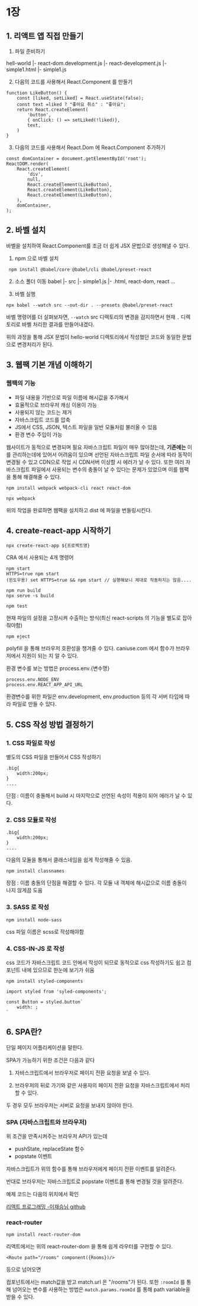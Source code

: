 # 1장 

## 1.  리액트 앱 직접 만들기

1. 파일 준비하기

hell-world 
 |- react-dom.development.js
 |- react-development.js 
 |- simple1.html
 |- simple1.js

2. 다음의 코드를 사용해서 React.Component 를 만들기
```
function LikeButton() {
    const [liked, setLiked] = React.useState(false);
    const text =liked ? "좋아요 취소" : "좋아요";
    return React.createElement(
        'button',
        { onClick: () => setLiked(!liked)},
        text,
    )
}

```

3. 다음의 코드를 사용해서 React.Dom 에 React.Component 추가하기
```
const domContainer = document.getElementById('root');
ReactDOM.render(
    React.createElement(
        'div',
        null,
        React.createElement(LikeButton),
        React.createElement(LikeButton),
        React.createElement(LikeButton),
    ), 
    domContainer,
);
```

## 2. 바벨 설치
바벨을 설치하여 React.Component를 조금 더 쉽게 JSX 문법으로 생성해낼 수 있다.

1. npm 으로 바벨 설치

```
 npm install @babel/core @babel/cli @babel/preset-react
```

2. 소스 폴더 이동
 babel
    |- src
        |- simple1.js
    |- .html, react-dom, react ...

3. 바벨 실행
```
npx babel --watch src --out-dir . --presets @babel/preset-react
```
바벨 명령어를 더 살펴보자면, `--watch` src 디렉토리의 변경을 감지하면서 현재 `.` 디렉토리로 바벨 처리한 결과를 만들어내겠다.


위의 과정을 통해 JSX 문법이 hello-world 디렉토리에서 작성했던 코드와 동일한 문법으로 변경처리가 된다. 


## 3. 웹팩 기본 개념 이해하기

### 웹팩의 기능
- 파일 내용을 기반으로 파일 이름에 해시값을 추가해서  
- 효율적으로 브라우저 캐싱 이용이 가능
- 사용되지 않는 코드는 제거
- 자바스크립트 코드를 압축
- JS에서 CSS, JSON, 텍스트 파일을 일반 모듈처럼 불러올 수 있음
- 환경 변수 주입이 가능


웹사이트가 동적으로 변경되며 필요 자바스크립트 파일이 매우 많아졌는데, __기존에는__ 이를 관리하는데에 있어서 어려움이 있으며 선언된 자바스크립트 파일 순서에 따라 동작이 변경될 수 있고 CDN으로 작업 시 CDN서버 이상할 시 에러가 날 수 있다. 또한 여러 자바스크립트 파일에서 사용되는 변수의 충돌이 날 수 있다는 문제가 있었으며 이를 웹팩을 통해 해결해줄 수 있다. 



```
npm install webpack webpack-cli react react-dom

npx webpack
```

위의 작업을 완료하면 웹팩을 설치하고 dist 에 파일을 번들링시킨다.    


## 4. create-react-app 시작하기

```
npx create-react-app ${프로젝트명}
```

CRA 에서 사용되는 4개 명령어
```
npm start
HTTPS=true npm start
(윈도우용) set HTTPS=true && npm start // 실행해보니 제대로 작동하지는 않음....
```

```
npm run build
npx serve -s build
```


```
npm test
```

현재 파일의 설정을 고정시켜 수출하는 방식(최신 react-scripts 의 기능을 별도로 잡아줘야함)
```
npm eject
```


polyfill 을 통해 브라우저 호환성을 챙겨줄 수 있다.
caniuse.com 에서 함수가 브라우저에서 지원이 되는 지 알 수 있다. 


환경 변수를 보는 방법은  process.env.{변수명} 
```
process.env.NODE_ENV 
process.env.REACT_APP_API_URL 
```

환경변수를 위한 파일은 env.development, env.production 등의 각 서버 타입에 따라 파일로 만들 수 있다. 


## 5. CSS 작성 방법 결정하기

### 1. CSS 파일로 작성
별도의 CSS 파일을 만들어서 CSS 작성하기 
```
.big{
    width:200px; 
}
....

```

단점 : 이름이 충돌해서 build 시 마지막으로 선언된 속성이 적용이 되어 에러가 날 수 있다. 

### 2. CSS 모듈로 작성
```
.big{
    width:200px; 
}
....

```

다음의 모듈을 통해서 클래스네임을 쉽게 작성해줄 수 있음.
```
npm install classnames 
```

장점 : 이름 충돌의 단점을 해결할 수 있다. 각 모듈 내 객체에 해시값으로 이름 충돌이 나지 않게끔 도움 


### 3. SASS 로 작성

```
npm install node-sass
```

css 파일 이름은 scss로 작성해야함


### 4. CSS-IN-JS 로 작성

css 코드가 자바스크립트 코드 안에서 작성이 되므로 동적으로 css 작성하기도 쉽고 컴포넌트 내에 있으므로 한눈에 보기가 쉬움

```
npm install styled-components
```

```
import styled from 'syled-components';

const Button = styled.button`
    width: ;
`
```


## 6. SPA란?

단일 페이지 어플리케이션을 말한다.

SPA가 가능하기 위한 조건은 다음과 같다

1. 자바스크립트에서 브라우저로 페이지 전환 요청을 보낼 수 있다.

2. 브라우저의 뒤로 가기와 같은 사용자의 페이지 전환 요청을 자바스크립트에서 처리할 수 있다. 

두 경우 모두 브라우저는 서버로 요청을 보내지 않아야 한다.

### SPA (자바스크립트와 브라우저)
위 조건을 만족시켜주는 브라우저 API가 있는데
- pushState, replaceState 함수
- popstate 이벤트

자바스크립트가 위의 함수를 통해 브라우저에게 페이지 전환 이벤트를 알려준다.

반대로 브라우저는 자바스크립트로 popstate 이벤트를 통해 변경될 것을 알려준다.

예제 코드는 다음의 위치에서 확인

[리액트 프로그래밍 -이재승님 github](https://github.com/landvibe/book-react/tree/master/1-chapter/7-router-test)

### react-router
```
npm install react-router-dom
```

리액트에서는 위의 react-router-dom 을 통해 쉽게 라우터를 구현할 수 있다.

```
<Route path="/rooms" component({Rooms})/> 
```

등으로 넘어오면 

컴포넌트에서는 match값을 받고 match.url 은 "/rooms"가 된다.
또한 `:roomId` 를 통해 넘어오는 변수를 사용하는 방법은
`match.params.roomId` 를 통해 path variable을 받을 수 있다.








